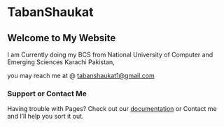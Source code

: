 # TabanShaukat
## Welcome to My Website

I am Currently doing my BCS from National University of Computer and Emerging Sciences Karachi Pakistan, 


you may reach me at @ tabanshaukat1@gmail.com

### Support or Contact Me

Having trouble with Pages? Check out our [documentation](https://help.github.com/categories/github-pages-basics/) or Contact me and I’ll help you sort it out.
